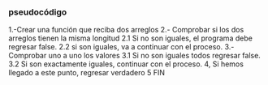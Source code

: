 ### pseudocódigo
1.-Crear una función que reciba dos arreglos
2.- Comprobar si los dos arreglos tienen la misma longitud
   2.1 Si no son iguales, el programa debe regresar false.
    2.2 si son iguales, va a continuar con el proceso.
3.- Comprobar uno a uno los valores
  3.1 Si no son iguales todos regresar false.
  3.2 Si son exactamente iguales, continuar con el proceso.
  4, Si hemos llegado a este punto, regresar verdadero
  5 FIN
